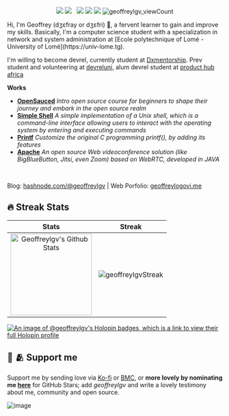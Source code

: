 <!-- **geoffreylgv/geoffreylgv** is a ✨ _special_ ✨ repository because its `README.md` (this file) appears on your GitHub profile. -->
<p align="center">
  <a href="https://ko-fi.com/geoffreylgv"><img src="https://img.shields.io/badge/Send love-F16061?style=for-the-badge&logo=ko-fi&logoColor=white"/></a>
  <a href="https://www.buymeacoffee.com/geoffreylgv"><img src="https://img.shields.io/badge/BMC-ffdd00?style=for-the-badge&logo=buy-me-a-coffee&logoColor=black"/></a>
  &nbsp;
  <a href="https://linkedin.com/in/geoffreylgv"><img src="https://img.shields.io/badge/linkedin-0077B5.svg?style=for-the-badge&logo=linkedin&logoColor=white"/></a>
  <a href="https://twitter.com/geoffreylgv"><img src="https://img.shields.io/badge/twitter-1DA1F2.svg?style=for-the-badge&logo=twitter&logoColor=white"/></a>
  <a href="https://geoffreylogovi.me/"><img src="https://img.shields.io/website-up-down-green-red/http/monip.org.svg?style=for-the-badge&logo=web&logoColor=white"/></a>
  <img src="https://komarev.com/ghpvc/?username=geoffreylgv&label=Profile%20views&color=0e75b6&style=for-the-badge" alt="geoffreylgv_viewCount" />
</p>
Hi, I'm Geoffrey (dʒɛfray or dʒɛfri) 🥲, a fervent learner to gain and improve my skills. Basically, I'm a computer science student with a specialization in network and system administration at [Ecole polytechnique of Lomé - University of Lomé](https://univ-lome.tg).

<!-- Currently student at [Africa Leadership X (ALX)](https://alxafrica.com), and preparing for Azure DevOps certification. -->
I'm willing to become devrel, currently student at [Dxmentorship](https://github.com/Dxmentorship). Prev student and volunteering at [devreluni](https://twitter.com/devreluni), alum devrel student at [product hub africa](https://twitter.com/producthubafri)  

**Works**
- **[OpenSauced](https://github.com/opensauced/intro)** _Intro open source course for beginners to shape their journey and embark in the open source realm_
- **[Simple Shell](https://github.com/geoffreylgv/simple_shell_preject)** _A simple implementation of a Unix shell, which is a command-line interface allowing users to interact with the operating system by entering and executing commands_  
- **[Printf](https://github.com/soofyane/printf)** _Customize the original C programming printf(), by adding its features_
- **[Apache](https://github.com/apache/openmeetings)** _An open source Web videoconference solution (like BigBlueButton, Jitsi, even Zoom) based on WebRTC, developed in JAVA_
<br/>

Blog: [hashnode.com/@geoffreylgv](https://hashnode.com/@geoffreylgv) | Web Porfolio: [geoffreylogovi.me](https://geoffreylogovi.me)

## 🔥 Streak Stats

| Stats    | Streak    |
| :---: | :---: |
|<a href="https://github.com/geoffreylgv"><img alt="Geoffreylgv's Github Stats" src="https://github-readme-stats.vercel.app/api?username=geoffreylgv&show_icons=true&count_private=true&title_color=f69673&icon_color=1b93c9&show_owner=true" height="190px"/></a>|<img src="https://github-readme-streak-stats.herokuapp.com/?user=geoffreylgv&title_color=f69673&icon_color=1b93c9&show_owner=true" alt="geoffreylgvStreak"/>|

[![An image of @geoffreylgv's Holopin badges, which is a link to view their full Holopin profile](https://holopin.me/geoffreylgv)](https://holopin.io/@geoffreylgv)

## 💌 🫂 Support me
Support me by sending love via [Ko-fi](https://ko-fi.com/geoffreylgv) or [BMC](https://buymeacoffee.com/geoffreylgv), or **more lovely by nominating me [here](https://stars.github.com/)** for GitHub Stars; add *geoffreylgv* and write a lovely testimony about me, community and open source.

![image](https://github.com/geoffreylgv/geoffreylgv/assets/52314615/96c564c8-310d-4e48-92cd-9497cb734371)

